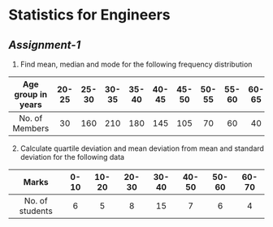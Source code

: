 # Statistics for Engineers
## _Assignment-1_

1. Find mean, median and mode for the following frequency distribution

Age group in years | 20-25 | 25-30 | 30-35 | 35-40 | 40-45 | 45-50 | 50-55 | 55-60 | 60-65
:----------------: | :---: | :---: | :---: | :---: | :---: | :---: | :---: | :---: | :---: 
No. of Members     | 30    | 160   | 210   | 180   | 145   | 105   | 70    | 60    | 40

2. Calculate quartile deviation and mean deviation from mean and standard deviation for the following data

Marks | 0-10 | 10-20 | 20-30 | 30-40 | 40-50 | 50-60 | 60-70
:---: | :--: | :---: | :---: | :---: | :---: | :---: | :---: 
No. of students | 6 | 5 | 8 | 15 | 7 | 6 | 4

